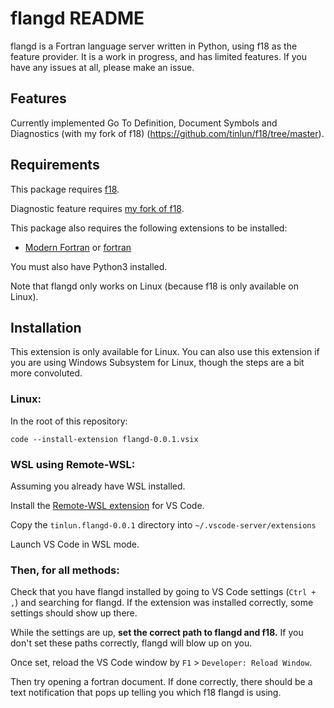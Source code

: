 # flangd README

flangd is a Fortran language server written in Python, using f18 as the feature
provider. It is a work in progress, and has limited features. If you have
any issues at all, please make an issue.

## Features

Currently implemented Go To Definition, Document Symbols and Diagnostics (with
my fork of f18) (https://github.com/tinlun/f18/tree/master).

## Requirements


This package requires [f18](https://github.com/flang-compiler/f18).

Diagnostic feature requires [my fork of f18](https://github.com/tinlun/f18/tree/master).

This package also requires the following extensions to be installed:
 * [Modern Fortran](https://marketplace.visualstudio.com/items?itemName=krvajalm.linter-gfortran) or [fortran](https://marketplace.visualstudio.com/items?itemName=Gimly81.fortran)

You must also have Python3 installed.

Note that flangd only works on Linux (because f18 is only available on Linux).

## Installation

This extension is only available for Linux. You can also use this extension if
you are using Windows Subsystem for Linux, though the steps are a bit more
convoluted.

### Linux:
In the root of this repository:
```
code --install-extension flangd-0.0.1.vsix
```

### WSL using Remote-WSL:
Assuming you already have WSL installed.

Install the [Remote-WSL extension](https://marketplace.visualstudio.com/items?itemName=ms-vscode-remote.remote-wsl) for VS Code.

Copy the `tinlun.flangd-0.0.1` directory into `~/.vscode-server/extensions`

Launch VS Code in WSL mode.

### Then, for all methods:
Check that you have flangd installed by going to VS Code settings (`Ctrl + ,`)
and searching for flangd. If the extension was installed correctly, some settings
should show up there.

While the settings are up, **set the correct path to flangd and f18.** If you
don't set these paths correctly, flangd will blow up on you.

Once set, reload the VS Code window by `F1` > `Developer: Reload Window`.

Then try opening a fortran document. If done correctly, there should be a text
notification that pops up telling you which f18 flangd is using.
